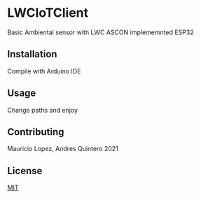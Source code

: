 # LWCIoTClient
Basic Ambiental sensor with LWC ASCON implememnted ESP32

## Installation

Compile with Arduino IDE

## Usage

Change paths and enjoy

## Contributing
Mauricio Lopez, Andres Quintero
2021

## License
[MIT](https://choosealicense.com/licenses/mit/)
